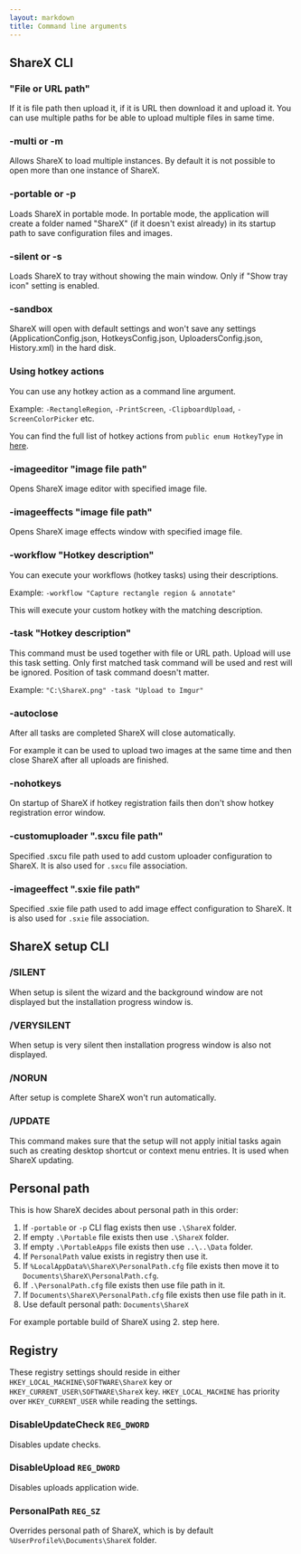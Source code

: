 ```yaml
---
layout: markdown
title: Command line arguments
---
```


## ShareX CLI

### "File or URL path"

If it is file path then upload it, if it is URL then download it and upload it. You can use multiple paths for be able to upload multiple files in same time.

### -multi or -m

Allows ShareX to load multiple instances. By default it is not possible to open more than one instance of ShareX.

### -portable or -p

Loads ShareX in portable mode. In portable mode, the application will create a folder named "ShareX" (if it doesn't exist already) in its startup path to save configuration files and images.

### -silent or -s

Loads ShareX to tray without showing the main window. Only if "Show tray icon" setting is enabled.

### -sandbox

ShareX will open with default settings and won't save any settings (ApplicationConfig.json, HotkeysConfig.json, UploadersConfig.json, History.xml) in the hard disk.

### Using hotkey actions

You can use any hotkey action as a command line argument.

Example: `-RectangleRegion`, `-PrintScreen`, `-ClipboardUpload`, `-ScreenColorPicker` etc.

You can find the full list of hotkey actions from `public enum HotkeyType` in [here](https://github.com/ShareX/ShareX/blob/master/ShareX/Enums.cs).

### -imageeditor "image file path"

Opens ShareX image editor with specified image file.

### -imageeffects "image file path"

Opens ShareX image effects window with specified image file.

### -workflow "Hotkey description"

You can execute your workflows (hotkey tasks) using their descriptions.

Example: `-workflow "Capture rectangle region & annotate"`

This will execute your custom hotkey with the matching description.

### -task "Hotkey description"

This command must be used together with file or URL path. Upload will use this task setting. Only first matched task command will be used and rest will be ignored. Position of task command doesn't matter.

Example: `"C:\ShareX.png" -task "Upload to Imgur"`

### -autoclose

After all tasks are completed ShareX will close automatically.

For example it can be used to upload two images at the same time and then close ShareX after all uploads are finished.

### -nohotkeys

On startup of ShareX if hotkey registration fails then don't show hotkey registration error window.

### -customuploader ".sxcu file path"

Specified .sxcu file path used to add custom uploader configuration to ShareX. It is also used for `.sxcu` file association.

### -imageeffect ".sxie file path"

Specified .sxie file path used to add image effect configuration to ShareX. It is also used for `.sxie` file association.

## ShareX setup CLI

### /SILENT

When setup is silent the wizard and the background window are not displayed but the installation progress window is.

### /VERYSILENT

When setup is very silent then installation progress window is also not displayed.

### /NORUN

After setup is complete ShareX won't run automatically.

### /UPDATE

This command makes sure that the setup will not apply initial tasks again such as creating desktop shortcut or context menu entries. It is used when ShareX updating.

## Personal path

This is how ShareX decides about personal path in this order:

1. If `-portable` or `-p` CLI flag exists then use `.\ShareX` folder.
2. If empty `.\Portable` file exists then use `.\ShareX` folder.
3. If empty `.\PortableApps` file exists then use `..\..\Data` folder.
4. If `PersonalPath` value exists in registry then use it.
5. If `%LocalAppData%\ShareX\PersonalPath.cfg` file exists then move it to `Documents\ShareX\PersonalPath.cfg`.
6. If `.\PersonalPath.cfg` file exists then use file path in it.
7. If `Documents\ShareX\PersonalPath.cfg` file exists then use file path in it.
8. Use default personal path: `Documents\ShareX`

For example portable build of ShareX using 2. step here.

## Registry

These registry settings should reside in either `HKEY_LOCAL_MACHINE\SOFTWARE\ShareX` key or `HKEY_CURRENT_USER\SOFTWARE\ShareX` key. `HKEY_LOCAL_MACHINE` has priority over `HKEY_CURRENT_USER` while reading the settings.

### DisableUpdateCheck `REG_DWORD`

Disables update checks.

### DisableUpload `REG_DWORD`

Disables uploads application wide.

### PersonalPath `REG_SZ`

Overrides personal path of ShareX, which is by default `%UserProfile%\Documents\ShareX` folder.